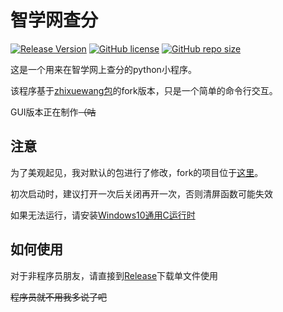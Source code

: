 # 智学网查分

[![Release Version](https://img.shields.io/github/v/release/YogurtZebra/zhixuewang?style=flat-square)](https://github.com/YogurtZebra/zhixuewang/releases/latest)
[![GitHub license](https://img.shields.io/github/license/YogurtZebra/zhixuewang?style=flat-square)](LICENSE)
[![GitHub repo size](https://img.shields.io/github/languages/code-size/YogurtZebra/zhixuewang?style=flat-square&color=3cb371)](https://codeload.github.com/YogurtZebra/zhixuewang/zip/master)

这是一个用来在智学网上查分的python小程序。

该程序基于[zhixuewang包](https://github.com/anwenhu/zhixuewang-python)的fork版本，只是一个简单的命令行交互。

GUI版本正在制作~~（咕~~

## 注意

为了美观起见，我对默认的包进行了修改，fork的项目位于[这里](https://github.com/YogurtZebra/zhixuewang-python)。

初次启动时，建议打开一次后关闭再开一次，否则清屏函数可能失效

如果无法运行，请安装[Windows10通用C运行时](https://www.microsoft.com/zh-cn/download/details.aspx?id=48234)

## 如何使用

对于非程序员朋友，请直接到[Release](https://github.com/YogurtZebra/zhixuewang/releases)下载单文件使用

~~程序员就不用我多说了吧~~